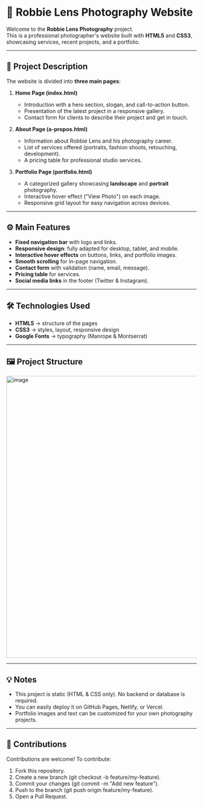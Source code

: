 # 📸 Robbie Lens Photography Website

Welcome to the **Robbie Lens Photography** project.  
This is a professional photographer's website built with **HTML5** and **CSS3**, showcasing services, recent projects, and a portfolio.  

---

## 📄 Project Description

The website is divided into **three main pages**:

1. **Home Page (index.html)**  
   - Introduction with a hero section, slogan, and call-to-action button.  
   - Presentation of the latest project in a responsive gallery.  
   - Contact form for clients to describe their project and get in touch.  

2. **About Page (a-propos.html)**  
   - Information about Robbie Lens and his photography career.  
   - List of services offered (portraits, fashion shoots, retouching, development).  
   - A pricing table for professional studio services.  

3. **Portfolio Page (portfolio.html)**  
   - A categorized gallery showcasing **landscape** and **portrait** photography.  
   - Interactive hover effect ("View Photo") on each image.  
   - Responsive grid layout for easy navigation across devices.  

---

## ⚙️ Main Features

- **Fixed navigation bar** with logo and links.  
- **Responsive design**: fully adapted for desktop, tablet, and mobile.  
- **Interactive hover effects** on buttons, links, and portfolio images.  
- **Smooth scrolling** for in-page navigation.  
- **Contact form** with validation (name, email, message).  
- **Pricing table** for services.  
- **Social media links** in the footer (Twitter & Instagram).  

---

## 🛠 Technologies Used

- **HTML5** → structure of the pages  
- **CSS3** → styles, layout, responsive design  
- **Google Fonts** → typography (Manrope & Montserrat)  

---

## 🖼 Project Structure
<img width="582" height="747" alt="image" src="https://github.com/user-attachments/assets/70afe268-cd7a-4768-a220-32dd252c0e24" />

---

## 💡 Notes

 - This project is static (HTML & CSS only). No backend or database is required.
 - You can easily deploy it on GitHub Pages, Netlify, or Vercel.
 - Portfolio images and text can be customized for your own photography projects.
   
---

## 🤝 Contributions
Contributions are welcome!
To contribute:

1. Fork this repository.
2. Create a new branch (git checkout -b feature/my-feature).
3. Commit your changes (git commit -m "Add new feature").
4. Push to the branch (git push origin feature/my-feature).
5. Open a Pull Request.



